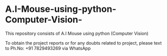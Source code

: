 # A.I-Mouse-using-python-Computer-Vision-
This repository consists of A.I Mouse using python (Computer Vision)  

To obtain the project reports or for any doubts related to project, please text to Ph.No: +91 7829493269 via WhatsApp
